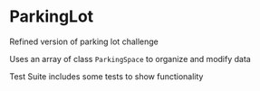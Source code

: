 # ParkingLot

Refined version of parking lot challenge

Uses an array of class `ParkingSpace` to organize and modify data

Test Suite includes some tests to show functionality

